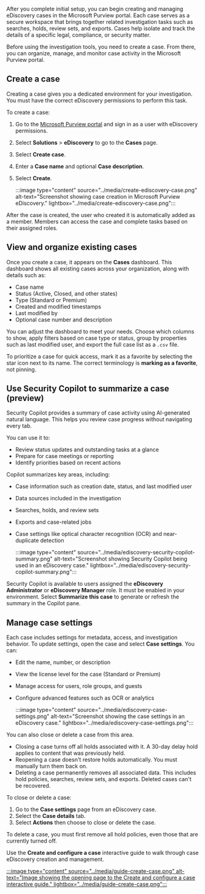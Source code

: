 After you complete initial setup, you can begin creating and managing eDiscovery cases in the Microsoft Purview portal. Each case serves as a secure workspace that brings together related investigation tasks such as searches, holds, review sets, and exports. Cases help isolate and track the details of a specific legal, compliance, or security matter.

Before using the investigation tools, you need to create a case. From there, you can organize, manage, and monitor case activity in the Microsoft Purview portal.

## Create a case

Creating a case gives you a dedicated environment for your investigation. You must have the correct eDiscovery permissions to perform this task.

To create a case:

1. Go to the [Microsoft Purview portal](https://purview.microsoft.com?azure-portal=true) and sign in as a user with eDiscovery permissions.
1. Select **Solutions** > **eDiscovery** to go to the **Cases** page.
1. Select **Create case**.
1. Enter a **Case name** and optional **Case description**.
1. Select **Create**.

   :::image type="content" source="../media/create-ediscovery-case.png" alt-text="Screenshot showing case creation in Microsoft Purview eDiscovery." lightbox="../media/create-ediscovery-case.png":::

After the case is created, the user who created it is automatically added as a member. Members can access the case and complete tasks based on their assigned roles.

## View and organize existing cases

Once you create a case, it appears on the **Cases** dashboard. This dashboard shows all existing cases across your organization, along with details such as:

- Case name
- Status (Active, Closed, and other states)
- Type (Standard or Premium)
- Created and modified timestamps
- Last modified by
- Optional case number and description

You can adjust the dashboard to meet your needs. Choose which columns to show, apply filters based on case type or status, group by properties such as last modified user, and export the full case list as a `.csv` file.

To prioritize a case for quick access, mark it as a favorite by selecting the star icon next to its name. The correct terminology is **marking as a favorite**, not pinning.

## Use Security Copilot to summarize a case (preview)

Security Copilot provides a summary of case activity using AI-generated natural language. This helps you review case progress without navigating every tab.

You can use it to:

- Review status updates and outstanding tasks at a glance
- Prepare for case meetings or reporting
- Identify priorities based on recent actions

Copilot summarizes key areas, including:

- Case information such as creation date, status, and last modified user
- Data sources included in the investigation
- Searches, holds, and review sets
- Exports and case-related jobs
- Case settings like optical character recognition (OCR) and near-duplicate detection

   :::image type="content" source="../media/ediscovery-security-copilot-summary.png" alt-text="Screenshot showing Security Copilot being used in an eDiscovery case." lightbox="../media/ediscovery-security-copilot-summary.png":::

Security Copilot is available to users assigned the **eDiscovery Administrator** or **eDiscovery Manager** role. It must be enabled in your environment. Select **Summarize this case** to generate or refresh the summary in the Copilot pane.

## Manage case settings

Each case includes settings for metadata, access, and investigation behavior. To update settings, open the case and select **Case settings**. You can:

- Edit the name, number, or description
- View the license level for the case (Standard or Premium)
- Manage access for users, role groups, and guests
- Configure advanced features such as OCR or analytics

   :::image type="content" source="../media/ediscovery-case-settings.png" alt-text="Screenshot showing the case settings in an eDiscovery case." lightbox="../media/ediscovery-case-settings.png":::

You can also close or delete a case from this area.

- Closing a case turns off all holds associated with it. A 30-day delay hold applies to content that was previously held.
- Reopening a case doesn't restore holds automatically. You must manually turn them back on.
- Deleting a case permanently removes all associated data. This includes hold policies, searches, review sets, and exports. Deleted cases can't be recovered.

To close or delete a case:

1. Go to the **Case settings** page from an eDiscovery case.
1. Select the **Case details** tab.
1. Select **Actions** then choose to close or delete the case.

To delete a case, you must first remove all hold policies, even those that are currently turned off.

Use the **Create and configure a case** interactive guide to walk through case eDiscovery creation and management.

[:::image type="content" source="../media/guide-create-case.png" alt-text="Image showing the opening page to the Create and configure a case interactive guide." lightbox="../media/guide-create-case.png":::](https://mslearn.cloudguides.com/guides/Create%20and%20configure%20a%20case%20with%20Microsoft%20Purview%20eDiscovery?azure-portal=true)
